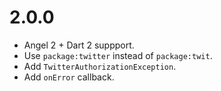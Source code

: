 # 2.0.0
* Angel 2 + Dart 2 suppport.
* Use `package:twitter` instead of `package:twit`.
* Add `TwitterAuthorizationException`.
* Add `onError` callback.